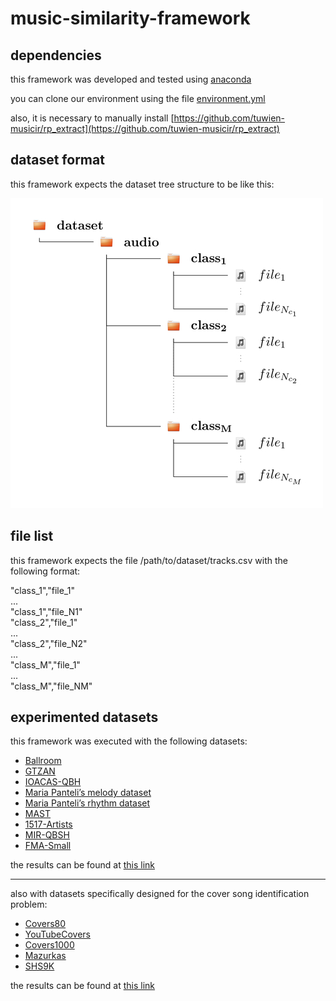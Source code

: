 # music-similarity-framework

## dependencies

this framework was developed and tested using [anaconda](https://www.anaconda.com/)

you can clone our environment using the file [environment.yml](https://github.com/rppbodo/music-similarity-framework/blob/main/environment.yml)

also, it is necessary to manually install [https://github.com/tuwien-musicir/rp_extract](https://github.com/tuwien-musicir/rp_extract)

## dataset format

this framework expects the dataset tree structure to be like this:

![tree_structure.jpg](https://github.com/rppbodo/music-similarity-framework/blob/main/img/tree_structure.jpg)

## file list

this framework expects the file /path/to/dataset/tracks.csv with the following format:

"class_1","file_1"<br />
...<br />
"class_1","file_N1"<br />
"class_2","file_1"<br />
...<br />
"class_2","file_N2"<br />
...<br />
"class_M","file_1"<br />
...<br />
"class_M","file_NM"

## experimented datasets

this framework was executed with the following datasets:

* [Ballroom](http://mtg.upf.edu/ismir2004/contest/tempoContest/node5.html)
* [GTZAN](http://marsyas.info/downloads/datasets.html)
* [IOACAS-QBH](http://mirlab.org/dataSet/public/IOACAS_QBH.rar)
* [Maria Panteli’s melody dataset](https://archive.org/details/panteli_maria_melody_dataset)
* [Maria Panteli’s rhythm dataset](https://archive.org/details/panteli_maria_rhythm_dataset)
* [MAST](https://zenodo.org/record/2620357)
* [1517-Artists](http://www.seyerlehner.info/index.php?p=1_3_Download)
* [MIR-QBSH](http://mirlab.org/dataSet/public/MIR-QBSH-corpus.rar)
* [FMA-Small](https://github.com/mdeff/fma/)

the results can be found at [this link](https://rppbodo.github.io/phd/experiment_1.html)

---

also with datasets specifically designed for the cover song identification problem:

* [Covers80](https://labrosa.ee.columbia.edu/projects/coversongs/covers80/)
* [YouTubeCovers](https://sites.google.com/site/ismir2015shapelets/data)
* [Covers1000](http://www.covers1000.net/)
* [Mazurkas](http://www.mazurka.org.uk/)
* [SHS9K](https://rppbodo.github.io/phd/shs9k.html)

the results can be found at [this link](https://rppbodo.github.io/phd/experiment_2.html)

